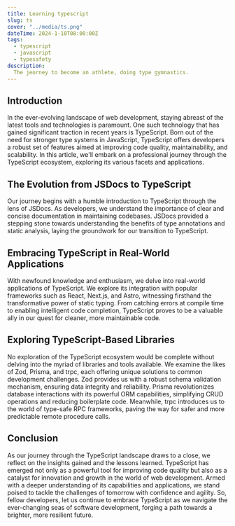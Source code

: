 ```yaml
---
title: Learning typescript
slug: ts
cover: "../media/ts.png"
dateTime: 2024-1-10T08:00:00Z
tags:
  - typescript
  - javascript
  - typesafety
description:
  The jeorney to become an athlete, doing type gymnastics.
---
```


## Introduction

In the ever-evolving landscape of web development, staying abreast of the latest tools and technologies is paramount. One such technology that has gained significant traction in recent years is TypeScript. Born out of the need for stronger type systems in JavaScript, TypeScript offers developers a robust set of features aimed at improving code quality, maintainability, and scalability. In this article, we'll embark on a professional journey through the TypeScript ecosystem, exploring its various facets and applications.

## The Evolution from JSDocs to TypeScript

Our journey begins with a humble introduction to TypeScript through the lens of JSDocs. As developers, we understand the importance of clear and concise documentation in maintaining codebases. JSDocs provided a stepping stone towards understanding the benefits of type annotations and static analysis, laying the groundwork for our transition to TypeScript.

## Embracing TypeScript in Real-World Applications

With newfound knowledge and enthusiasm, we delve into real-world applications of TypeScript. We explore its integration with popular frameworks such as React, Next.js, and Astro, witnessing firsthand the transformative power of static typing. From catching errors at compile time to enabling intelligent code completion, TypeScript proves to be a valuable ally in our quest for cleaner, more maintainable code.

## Exploring TypeScript-Based Libraries

No exploration of the TypeScript ecosystem would be complete without delving into the myriad of libraries and tools available. We examine the likes of Zod, Prisma, and trpc, each offering unique solutions to common development challenges. Zod provides us with a robust schema validation mechanism, ensuring data integrity and reliability. Prisma revolutionizes database interactions with its powerful ORM capabilities, simplifying CRUD operations and reducing boilerplate code. Meanwhile, trpc introduces us to the world of type-safe RPC frameworks, paving the way for safer and more predictable remote procedure calls.

## Conclusion

As our journey through the TypeScript landscape draws to a close, we reflect on the insights gained and the lessons learned. TypeScript has emerged not only as a powerful tool for improving code quality but also as a catalyst for innovation and growth in the world of web development. Armed with a deeper understanding of its capabilities and applications, we stand poised to tackle the challenges of tomorrow with confidence and agility. So, fellow developers, let us continue to embrace TypeScript as we navigate the ever-changing seas of software development, forging a path towards a brighter, more resilient future.





